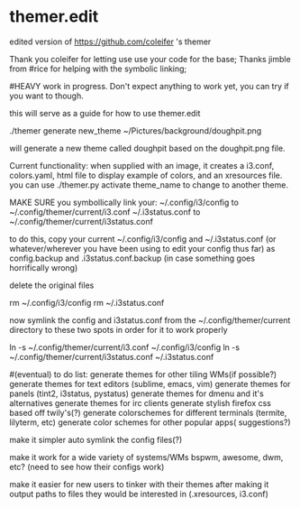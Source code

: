 # themer.edit
edited version of https://github.com/coleifer 's themer

Thank you coleifer for letting use use your code for the base;
Thanks jimble from #rice for helping with the symbolic linking;

#HEAVY work in progress.  Don't expect anything to work yet, you can try if you want to though.

this will serve as a guide for how to use themer.edit

./themer generate new_theme ~/Pictures/background/doughpit.png

will generate a new theme called doughpit based on the doughpit.png file.


Current functionality: when supplied with an image, it creates a i3.conf, colors.yaml, html file to display example of colors, and an xresources file.   you can use 
./themer.py activate theme_name
to change to another theme.

MAKE SURE you symbollically link your:
~/.config/i3/config to ~/.config/themer/current/i3.conf
~/.i3status.conf to ~/.config/themer/current/i3status.conf

to do this, copy your current ~/.config/i3/config and ~/.i3status.conf (or whatever/wherever you have been using to edit your config thus far) as config.backup and .i3status.conf.backup (in case something goes horrifically wrong)

delete the original files

rm ~/.config/i3/config
rm ~/.i3status.conf

now symlink the config and i3status.conf from the ~/.config/themer/current directory to these two spots in order for it to work properly

ln -s ~/.config/themer/current/i3.conf ~/.config/i3/config
ln -s ~/.config/themer/current/i3status.conf ~/.i3status.conf




#(eventual) to do list:
generate themes for other tiling WMs(if possible?)
generate themes for text editors (sublime, emacs, vim)
generate themes for panels (tint2, i3status, pystatus)
generate themes for dmenu and it's alternatives
generate themes for irc clients
generate stylish firefox css based off twily's(?)
generate colorschemes for different terminals (termite, lilyterm, etc)
generate color schemes for other popular apps( suggestions?)

make it simpler
  auto symlink the config files(?)

make it work for a wide variety of systems/WMs
  bspwm, awesome, dwm, etc? (need to see how their configs work) 

make it easier for new users to tinker with their themes after making it
  output paths to files they would be interested in (.xresources, i3.conf)
